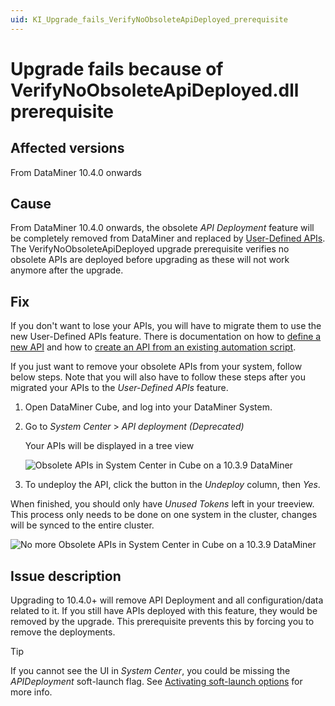```yaml
---
uid: KI_Upgrade_fails_VerifyNoObsoleteApiDeployed_prerequisite
---
```


# Upgrade fails because of VerifyNoObsoleteApiDeployed.dll prerequisite

## Affected versions

From DataMiner 10.4.0 onwards

## Cause

From DataMiner 10.4.0 onwards, the obsolete *API Deployment* feature will be completely removed from DataMiner and replaced by [User-Defined APIs](xref:UD_APIs). The VerifyNoObsoleteApiDeployed upgrade prerequisite verifies no obsolete APIs are deployed before upgrading as these will not work anymore after the upgrade.

## Fix

If you don't want to lose your APIs, you will have to migrate them to use the new User-Defined APIs feature. There is documentation on how to [define a new API](xref:UD_APIs_Define_New_API) and how to [create an API from an existing automation script](xref:UD_APIs_Using_existing_scripts).

If you just want to remove your obsolete APIs from your system, follow below steps. Note that you will also have to follow these steps after you migrated your APIs to the *User-Defined APIs* feature.

1. Open DataMiner Cube, and log into your DataMiner System.

1. Go to *System Center* > *API deployment (Deprecated)*

     Your APIs will be displayed in a tree view

      ![Obsolete APIs in System Center in Cube on a 10.3.9 DataMiner](~/user-guide/images/UDAPIS_Migration_1.jpg)

1. To undeploy the API, click the button in the *Undeploy* column, then *Yes*.

When finished, you should only have *Unused Tokens* left in your treeview. This process only needs to be done on one system in the cluster, changes will be synced to the entire cluster.

![No more Obsolete APIs in System Center in Cube on a 10.3.9 DataMiner](~/user-guide/images/UDAPIS_Migration_2.jpg)

## Issue description

Upgrading to 10.4.0+ will remove API Deployment and all configuration/data related to it. If you still have APIs deployed with this feature, they would be removed by the upgrade. This prerequisite prevents this by forcing you to remove the deployments.

> [!TIP]
> If you cannot see the UI in *System Center*, you could be missing the *APIDeployment* soft-launch flag. See [Activating soft-launch options](xref:Activating_Soft_Launch_Options) for more info.
